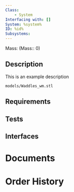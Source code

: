 ```yaml
---
Class:
    - System
Interfacing with: []
System: %system%
ID: %id%
Subsystems:
---
```


Mass: (Mass:: 0)

## Description

This is an example description

```stlrendera
models/Waddles_wm.stl
```

## Requirements

## Tests

## Interfaces

# Documents

# Order History

